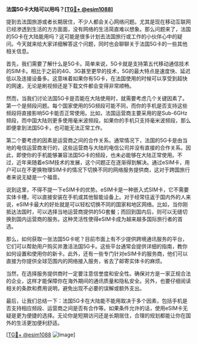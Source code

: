 **法国5G卡大陆可以用吗？[[TG💪+ @esim1088](https://t.me/s/esim1088)]**

提到去法国旅游或者长期居住，不少人都会关心网络问题。尤其是现在移动互联网已经渗透到生活的方方面面，没有网络的生活简直难以想象。那么问题来了，法国的5G卡在大陆能用吗？这可能是很多计划去法国旅行或工作的小伙伴心中的疑问。今天就来给大家详细解答这个问题，同时也会聊聊关于法国5G卡的一些其他相关信息。

首先，我们需要了解什么是5G卡。简单来说，5G卡就是支持第五代移动通信技术的SIM卡。相比于之前的4G、3G甚至更早的技术，5G的最大特点是速度快、延迟低以及连接设备多。这意味着如果你有5G卡，在法国使用的时候可以享受到超快的网速，无论是刷视频还是下载文件都会变得非常顺畅。

然而，当我们讨论法国5G卡是否能在大陆使用时，就需要考虑几个关键因素了。第一个是频段问题。每个国家使用的5G频段可能不同，而你的手机是否支持这些频段将直接影响5G卡能否正常使用。比如，法国运营商主要采用的是Sub-6GHz频段，而中国大陆则更多使用毫米波频段。如果你的手机只支持毫米波频段，那么即便拿到法国5G卡，也可能无法正常工作。

第二个要考虑的因素是运营商之间的合作关系。通常情况下，法国的5G卡是由当地的电信运营商发行的，这些运营商与大陆的电信公司并没有直接的合作关系。因此，即使你的手机能够兼容法国5G卡的频段，也未必能够在大陆正常使用。不过，近年来随着eSIM技术的发展，这个问题正在逐渐得到解决。通过eSIM卡，用户可以在不更换物理SIM卡的情况下切换不同的网络服务提供商，这对于跨国旅行者来说无疑是一个福音。

说到这里，不得不提一下eSIM卡的优势。eSIM卡是一种嵌入式SIM卡，它不需要实体卡槽，可以直接安装在手机或其他智能设备上。对于经常往返于国内外的人来说，eSIM卡最大的好处就是可以轻松切换不同的国家和地区网络。比如，当你刚抵达法国时，可以选择当地运营商提供的5G套餐；而回到国内后，则可以无缝切换到国内运营商的服务。这种灵活性使得eSIM卡成为越来越多国际旅行者的首选。

那么，如何获取一张法国5G卡呢？目前市面上有不少提供跨境通讯服务的平台，它们可以帮助用户购买并激活法国5G卡。这些平台通常会提供详细的指南，教你如何设置和使用你的新卡。此外，还有一些专门针对eSIM卡的服务商，他们可以直接为你提供全球范围内的网络接入服务，省去了邮寄实体卡的麻烦。

当然，在选择服务提供商时一定要注意信誉度和安全性。确保对方是一家正规合法的企业，这样才能保障你在海外期间的通讯质量和隐私安全。另外，也要仔细阅读相关的条款和费用说明，避免出现不必要的误解或额外支出。

最后，让我们总结一下：法国5G卡在大陆能不能用取决于多个因素，包括手机是否支持相应频段、运营商之间是否有合作等。如果条件允许的话，使用eSIM卡无疑是更为便捷的选择。无论你是短期访问还是长期居住，合理的规划都能让你在国外的生活更加便利舒适。

[[TG💪+ @esim1088](https://t.me/s/esim1088) ![Image](https://i.postimg.cc/4NQfJmqS/Snipaste-2025-05-13-00-14-12.png)]